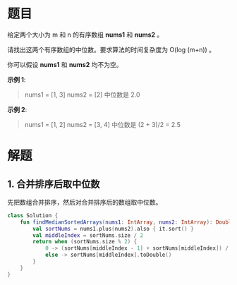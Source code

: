 # 题目

给定两个大小为 m 和 n 的有序数组 **nums1** 和 **nums2** 。

请找出这两个有序数组的中位数。要求算法的时间复杂度为 O(log (m+n)) 。

你可以假设 **nums1** 和 **nums2** 均不为空。

**示例 1**:
> nums1 = [1, 3]
> nums2 = [2]
> 中位数是 2.0

**示例 2**:
> nums1 = [1, 2]
> nums2 = [3, 4]
> 中位数是 (2 + 3)/2 = 2.5

# 解题

## 1. 合并排序后取中位数

先把数组合并排序，然后对合并排序后的数组取中位数。

```kotlin
class Solution {
    fun findMedianSortedArrays(nums1: IntArray, nums2: IntArray): Double {
        val sortNums = nums1.plus(nums2).also { it.sort() }
        val middleIndex = sortNums.size / 2
        return when (sortNums.size % 2) {
            0 -> (sortNums[middleIndex - 1] + sortNums[middleIndex]) / 2.0
            else -> sortNums[middleIndex].toDouble()
        }
    }
}
```